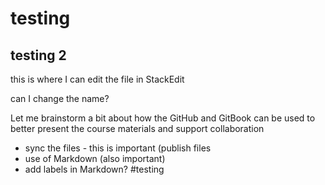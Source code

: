 # testing 
## testing 2

this is where I can edit the file in StackEdit 

can I change the name? 

Let me brainstorm a bit about how the GitHub and GitBook can be used to better present the course materials and support collaboration 

- sync the files - this is important (publish files 
- use of Markdown (also important) 
- add labels in Markdown? #testing 



<!--stackedit_data:
eyJoaXN0b3J5IjpbLTU0NTE2MjcwNywxNzE5NDM2OTY1XX0=
-->